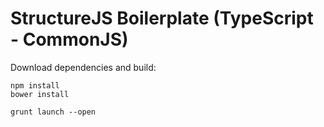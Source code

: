 # StructureJS Boilerplate (TypeScript - CommonJS)

Download dependencies and build:

    npm install
    bower install

    grunt launch --open

